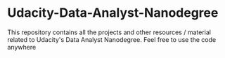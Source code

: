 # Udacity-Data-Analyst-Nanodegree
This repository contains all the projects and other resources / material related to Udacity's Data Analyst Nanodegree. Feel free to use the code anywhere
